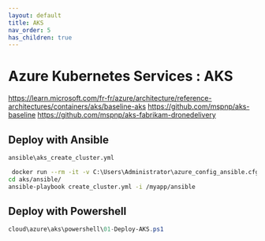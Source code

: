 ```yaml
---
layout: default
title: AKS
nav_order: 5
has_children: true
---
```


# Azure Kubernetes Services : AKS

https://learn.microsoft.com/fr-fr/azure/architecture/reference-architectures/containers/aks/baseline-aks
https://github.com/mspnp/aks-baseline
https://github.com/mspnp/aks-fabrikam-dronedelivery


## Deploy with Ansible

```bash
ansible\aks_create_cluster.yml  
```

```bash
 docker run --rm -it -v C:\Users\Administrator\azure_config_ansible.cfg:/root/.azure/credentials -v D:\devel\github\devops-toolbox\cloud\azure:/myapp:rw -w /myapp local/ansible bash
cd aks/ansible/
ansible-playbook create_cluster.yml -i /myapp/ansible
```


## Deploy with Powershell

```powershell
cloud\azure\aks\powershell\01-Deploy-AKS.ps1  
```
